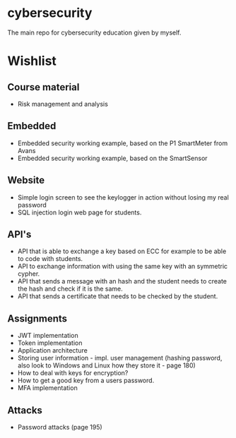 # cybersecurity
The main repo for cybersecurity education given by myself.

# Wishlist

## Course material
* Risk management and analysis


## Embedded
* Embedded security working example, based on the P1 SmartMeter from Avans
* Embedded security working example, based on the SmartSensor

## Website
* Simple login screen to see the keylogger in action without losing my real password
* SQL injection login web page for students.


## API's
* API that is able to exchange a key based on ECC for example to be able to code with students.
* API to exchange information with using the same key with an symmetric cypher.
* API that sends a message with an hash and the student needs to create the hash and check if it is the same.
* API that sends a certificate that needs to be checked by the student.

## Assignments
* JWT implementation
* Token implementation
* Application architecture
* Storing user information - impl. user management (hashing password, also look to Windows and Linux how they store it - page 180)
* How to deal with keys for encryption?
* How to get a good key from a users password.
* MFA implementation

## Attacks
* Password attacks (page 195)


